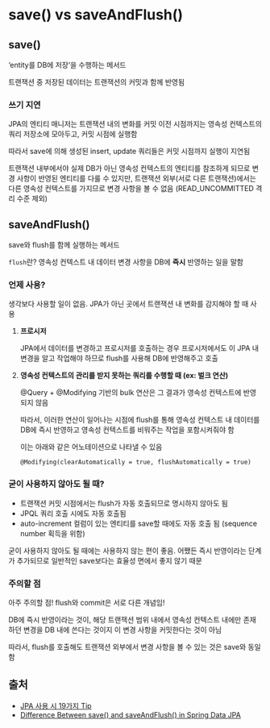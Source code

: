 # save() vs saveAndFlush()

## save()

‘entity를 DB에 저장’을 수행하는 메서드

트랜잭션 중 저장된 데이터는 트랜잭션의 커밋과 함께 반영됨

### 쓰기 지연

JPA의 엔티티 매니저는 트랜잭션 내의 변화를 커밋 이전 시점까지는 영속성 컨텍스트의 쿼리 저장소에 모아두고, 커밋 시점에 실행함

따라서 save에 의해 생성된 insert, update 쿼리들은 커밋 시점까지 실행이 지연됨

트랜잭션 내부에서야 실제 DB가 아닌 영속성 컨텍스트의 엔티티를 참조하게 되므로 변경 사항이 반영된 엔티티를 다룰 수 있지만, 트랜잭션 외부(서로 다른 트랜잭션)에서는 다른 영속성 컨텍스트를 가지므로 변경 사항을 볼 수 없음 (READ_UNCOMMITTED 격리 수준 제외)

## saveAndFlush()

save와 flush를 함께 실행하는 메서드

`flush`란? 영속성 컨텍스트 내 데이터 변경 사항을 DB에 **즉시** 반영하는 일을 말함

### 언제 사용?

생각보다 사용할 일이 없음. JPA가 아닌 곳에서 트랜잭션 내 변화를 감지해야 할 때 사용

1. **프로시저**
    
    JPA에서 데이터를 변경하고 프로시저를 호출하는 경우 프로시저에서도 이 JPA 내 변경을 알고 작업해야 하므로 flush를 사용해 DB에 반영해주고 호출
    
2. **영속성 컨텍스트의 관리를 받지 못하는 쿼리를 수행할 때 (ex: 벌크 연산)**
    
    @Query + @Modifying 기반의 bulk 연산은 그 결과가 영속성 컨텍스트에 반영되지 않음
    
    따라서, 이러한 연산이 일어나는 시점에 flush를 통해 영속성 컨텍스트 내 데이터를 DB에 즉시 반영하고 영속성 컨텍스트를 비워주는 작업을 포함시켜줘야 함
    
    이는 아래와 같은 어노테이션으로 나타낼 수 있음
    
    `@Modifying(clearAutomatically = true, flushAutomatically = true)`
    

### 굳이 사용하지 않아도 될 때?

- 트랜잭션 커밋 시점에서는 flush가 자동 호출되므로 명시하지 않아도 됨
- JPQL 쿼리 호출 시에도 자동 호출됨
- auto-increment 컬럼이 있는 엔티티를 save할 때에도 자동 호출 됨 (sequence number 획득을 위함)

굳이 사용하지 않아도 될 때에는 사용하지 않는 편이 좋음. 어쨌든 즉시 반영이라는 단계가 추가되므로 일반적인 save보다는 효율성 면에서 좋지 않기 때문

### 주의할 점

아주 주의할 점! flush와 commit은 서로 다른 개념임!

DB에 즉시 반영이라는 것이, 해당 트랜잭션 범위 내에서 영속성 컨텍스트 내에만 존재하던 변경을 DB 내에 쓴다는 것이지 이 변경 사항을 커밋한다는 것이 아님

따라서, flush를 호출해도 트랜잭션 외부에서 변경 사항을 볼 수 있는 것은 save와 동일함

## 출처

- [JPA 사용 시 19가지 Tip](https://velog.io/@wisepine/JPA-%EC%82%AC%EC%9A%A9-%EC%8B%9C-19%EA%B0%80%EC%A7%80-Tip)
- [Difference Between save() and saveAndFlush() in Spring Data JPA](https://www.baeldung.com/spring-data-jpa-save-saveandflush)